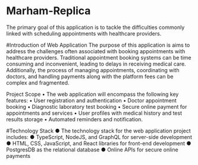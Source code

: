 # Marham-Replica
The primary goal of this application is to tackle the difficulties commonly linked with scheduling appointments with healthcare providers.

#Introduction of Web Application
The purpose of this application is aims to address the challenges often associated with booking appointments with 
healthcare providers. Traditional appointment booking systems can be time consuming and inconvenient, leading to 
delays in receiving medical care. Additionally, the process of managing appointments, coordinating with doctors, and 
handling payments along with the platform fees can be complex and fragmented.

Project Scope
• The web application will encompass the following key features:
• User registration and authentication
• Doctor appointment booking
• Diagnostic laboratory test booking
• Secure online payment for appointments and services
• User profiles with medical history and test results storage
• Automated reminders and notification.

#Technology Stack
● The technology stack for the web application project includes:
● TypeScript, NodeJS, and GraphQL for server-side development
● HTML, CSS, JavaScript, and React libraries for front-end development
● PostgresDB as the relational database
● Online APIs for secure online payments
